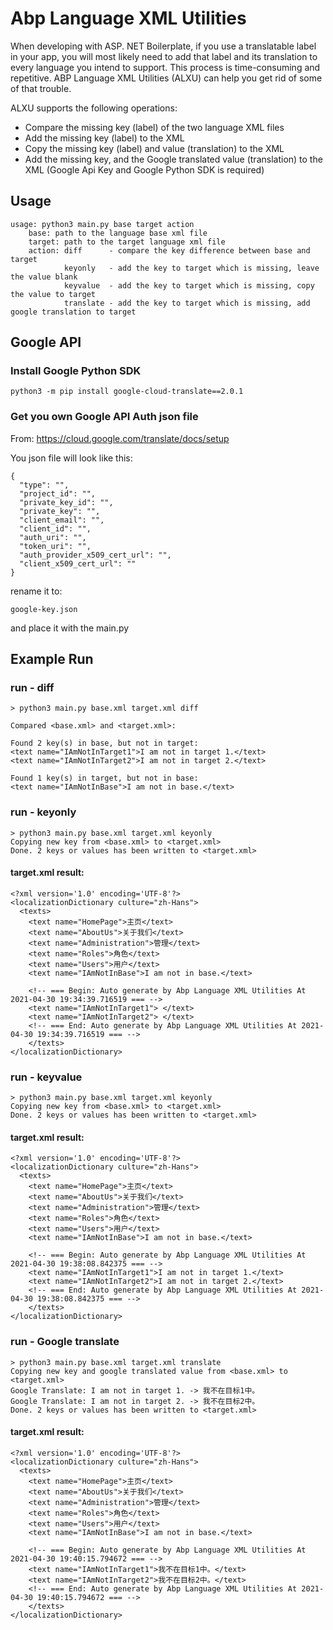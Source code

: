 # Abp Language XML Utilities

When developing with ASP. NET Boilerplate, if you use a translatable label in your app, you will most likely need to add that label and its translation to every language you intend to support.
This process is time-consuming and repetitive.
ABP Language XML Utilities (ALXU) can help you get rid of some of that trouble.

ALXU supports the following operations:
 - Compare the missing key (label) of the two language XML files
 - Add the missing key (label) to the XML
 - Copy the missing key (label) and value (translation) to the XML
 - Add the missing key, and the Google translated value (translation) to the XML (Google Api Key and Google Python SDK is required)

## Usage
```
usage: python3 main.py base target action
    base: path to the language base xml file
    target: path to the target language xml file
    action: diff      - compare the key difference between base and target
            keyonly   - add the key to target which is missing, leave the value blank
            keyvalue  - add the key to target which is missing, copy the value to target
            translate - add the key to target which is missing, add google translation to target
```
## Google API
### Install Google Python SDK
```
python3 -m pip install google-cloud-translate==2.0.1
```
### Get you own Google API Auth json file
From: https://cloud.google.com/translate/docs/setup

You json file will look like this:
```
{
  "type": "",
  "project_id": "",
  "private_key_id": "",
  "private_key": "",
  "client_email": "",
  "client_id": "",
  "auth_uri": "",
  "token_uri": "",
  "auth_provider_x509_cert_url": "",
  "client_x509_cert_url": ""
}
```
rename it to:
```
google-key.json
```
and place it with the main.py

## Example Run
### run - diff
```
> python3 main.py base.xml target.xml diff

Compared <base.xml> and <target.xml>:

Found 2 key(s) in base, but not in target:
<text name="IAmNotInTarget1">I am not in target 1.</text>
<text name="IAmNotInTarget2">I am not in target 2.</text>

Found 1 key(s) in target, but not in base:
<text name="IAmNotInBase">I am not in base.</text>
```
### run - keyonly
```
> python3 main.py base.xml target.xml keyonly
Copying new key from <base.xml> to <target.xml>
Done. 2 keys or values has been written to <target.xml>
```
#### target.xml result:
```
<?xml version='1.0' encoding='UTF-8'?>
<localizationDictionary culture="zh-Hans">
  <texts>
    <text name="HomePage">主页</text>
    <text name="AboutUs">关于我们</text>
    <text name="Administration">管理</text>
    <text name="Roles">角色</text>
    <text name="Users">用户</text>
    <text name="IAmNotInBase">I am not in base.</text>

    <!-- === Begin: Auto generate by Abp Language XML Utilities At 2021-04-30 19:34:39.716519 === -->
    <text name="IAmNotInTarget1"> </text>
    <text name="IAmNotInTarget2"> </text>
    <!-- === End: Auto generate by Abp Language XML Utilities At 2021-04-30 19:34:39.716519 === -->
    </texts>
</localizationDictionary>
```
### run - keyvalue
```
> python3 main.py base.xml target.xml keyonly
Copying new key from <base.xml> to <target.xml>
Done. 2 keys or values has been written to <target.xml>
```
#### target.xml result:
```
<?xml version='1.0' encoding='UTF-8'?>
<localizationDictionary culture="zh-Hans">
  <texts>
    <text name="HomePage">主页</text>
    <text name="AboutUs">关于我们</text>
    <text name="Administration">管理</text>
    <text name="Roles">角色</text>
    <text name="Users">用户</text>
    <text name="IAmNotInBase">I am not in base.</text>

    <!-- === Begin: Auto generate by Abp Language XML Utilities At 2021-04-30 19:38:08.842375 === -->
    <text name="IAmNotInTarget1">I am not in target 1.</text>
    <text name="IAmNotInTarget2">I am not in target 2.</text>
    <!-- === End: Auto generate by Abp Language XML Utilities At 2021-04-30 19:38:08.842375 === -->
    </texts>
</localizationDictionary>
```
### run - Google translate
```
> python3 main.py base.xml target.xml translate
Copying new key and google translated value from <base.xml> to <target.xml>
Google Translate: I am not in target 1. -> 我不在目标1中。
Google Translate: I am not in target 2. -> 我不在目标2中。
Done. 2 keys or values has been written to <target.xml>
```
#### target.xml result:
```
<?xml version='1.0' encoding='UTF-8'?>
<localizationDictionary culture="zh-Hans">
  <texts>
    <text name="HomePage">主页</text>
    <text name="AboutUs">关于我们</text>
    <text name="Administration">管理</text>
    <text name="Roles">角色</text>
    <text name="Users">用户</text>
    <text name="IAmNotInBase">I am not in base.</text>

    <!-- === Begin: Auto generate by Abp Language XML Utilities At 2021-04-30 19:40:15.794672 === -->
    <text name="IAmNotInTarget1">我不在目标1中。</text>
    <text name="IAmNotInTarget2">我不在目标2中。</text>
    <!-- === End: Auto generate by Abp Language XML Utilities At 2021-04-30 19:40:15.794672 === -->
    </texts>
</localizationDictionary>
```
